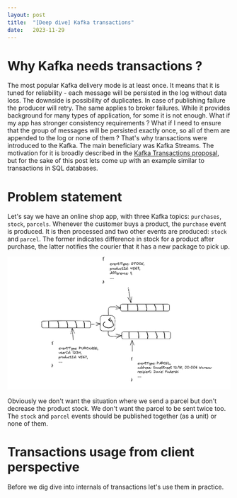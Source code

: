 ```yaml
---
layout: post
title:  "[Deep dive] Kafka transactions"
date:   2023-11-29
---
```


# Why Kafka needs transactions ?
The most popular Kafka delivery mode is at least once. It means that it is tuned for reliability - each message will be persisted
in the log without data loss. The downside is possibility of duplicates. In case of publishing failure the producer will retry. 
The same applies to broker failures. While it provides background for many types of application, for some it is not
enough. What if my app has stronger consistency requirements ? What if I need to ensure that the group of messages will be 
persisted exactly once, so all of them are appended to the log or none of them ?
That's why transactions were introduced to the Kafka. The main beneficiary was Kafka Streams. The motivation for it is
broadly described in the [Kafka Transactions proposal](https://cwiki.apache.org/confluence/display/KAFKA/KIP-98+-+Exactly+Once+Delivery+and+Transactional+Messaging#KIP98ExactlyOnceDeliveryandTransactionalMessaging-Status),
but for the sake of this post lets come up with an example similar to transactions in SQL databases.

# Problem statement
Let's say we have an online shop app, with three Kafka topics: `purchases`, `stock`, `parcels`. Whenever the customer buys
a product, the `purchase` event is produced. It is then processed and two other events are produced:
`stock` and `parcel`. The former indicates difference in stock for a product after purchase, the latter notifies the courier 
that it has a new package to pick up.  

![three-topics.png](/img/transactions/three-topics.png)

Obviously we don't want the situation where we send a parcel but don't decrease the product stock. We don't want the parcel
to be sent twice too. The `stock` and `parcel` events should be published together (as a unit) or none of them.

# Transactions usage from client perspective
Before we dig dive into internals of transactions let's use them in practice. 